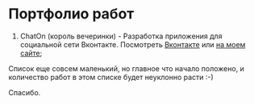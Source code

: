Портфолио работ
==================

1. ChatOn (король вечеринки) - Разработка приложения для социальной сети Вконтакте. Посмотреть [Вконтакте](http://vk.com/app3210355_33730242) или [на моем сайте](http://ymatuhin.bitbucket.org/projects/chat_on/);

Список еще совсем маленький, но главное что начало положено, и количество работ в этом списке будет неуклонно расти :-)

Спасибо.
